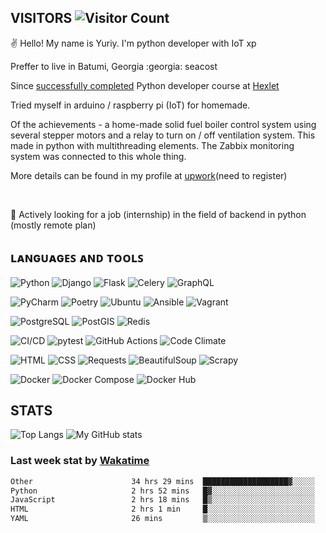 <!-- ![](https://visitor-badge.glitch.me/badge?page_id=yuriy-kormin.yuriy.kormin) -->
## VISITORS ![Visitor Count](https://profile-counter.glitch.me/yuriy-kormin/count.svg?label=visitors&style=plastic)

&#9996; Hello! My name is Yuriy. I'm python developer with IoT xp
<p>Preffer to live in Batumi, Georgia :georgia: seacost
<p>
Since <a href="https://ru.hexlet.io/u/tork">successfully completed</a> Python developer course at <a href = https://en.hexlet.io/u/tork>Hexlet</a> <p>

Tried myself in arduino / raspberry pi (IoT) for homemade.
  
Of the achievements - a home-made solid fuel boiler control system using several stepper motors and a relay to turn on / off ventilation system. 
This made in python with multithreading elements. The Zabbix monitoring system was connected to this whole thing.
  
More details can be found in my profile at <a href = "https://www.upwork.com/freelancers/~013e3d9819e16cfade?s=1110580753891577856">upwork</a>(need to register)<p>
<br>
  
🔭 Actively looking for a job (internship) in the field of backend in python (mostly remote plan)

  
## ʟᴀɴɢᴜᴀɢᴇꜱ ᴀɴᴅ ᴛᴏᴏʟꜱ

![Python](https://img.shields.io/badge/-Python-3776AB?style=plastic&logo=python&logoColor=white)
![Django](https://img.shields.io/badge/-Django-092E20?logo=django&?style=plastic&logoColor=white)
![Flask](https://img.shields.io/badge/flask-%23FFFFFF.svg?style=plastic&logo=flask&logoColor=black)
![Celery](https://img.shields.io/badge/-Celery-37814A?logo=celery&style=plastic&logoColor=white)
![GraphQL](https://img.shields.io/badge/-GraphQL-E10098?style=plastic&logo=graphql&logoColor=white)

![PyCharm](https://img.shields.io/badge/pycharm-%23000.svg?style=plastic&logo=pycharm&color=brightgreen)
![Poetry](https://img.shields.io/badge/poetry-%231A1A1A.svg?style=plastic&logo=python&logoColor=white)
![Ubuntu](https://img.shields.io/badge/-Ubuntu-E95420?logo=ubuntu&style=plastic&logoColor=white)
![Ansible](https://img.shields.io/badge/-Ansible-EE0000?logo=ansible&style=plastic&logoColor=white)
![Vagrant](https://img.shields.io/badge/vagrant-%231563FF.svg?style=plastic&logo=vagrant&logoColor=white)
 
![PostgreSQL](https://img.shields.io/badge/-PostgreSQL-4169E1?logo=postgresql&style=plastic&logoColor=white)
![PostGIS](https://img.shields.io/badge/-PostGIS-4169E1?logo=postgis&style=plastic&logoColor=white)
![Redis](https://img.shields.io/badge/-Redis-DC382D?style=plastic&logo=redis&logoColor=white)

![CI/CD](https://img.shields.io/badge/CI/CD-%23323330.svg?style=plastic&logo=dev.to&logoColor=white)
![pytest](https://img.shields.io/badge/pytest-%2300A3E0.svg?style=plastic&logo=pytest&logoColor=white)
![GitHub Actions](https://img.shields.io/badge/github_actions-%232088FF.svg?style=plastic&logo=github-actions&logoColor=white)
![Code Climate](https://img.shields.io/badge/code_climate-%233776AB.svg?style=plastic&logo=code-climate&logoColor=white)
  
![HTML](https://img.shields.io/badge/-HTML-E34F26?logo=html5&style=plastic&logoColor=white)
![CSS](https://img.shields.io/badge/-CSS-1572B6?logo=css3&style=plastic&logoColor=white)
![Requests](https://img.shields.io/badge/-Requests-0087EA?logo=requests&style=plastic&logoColor=white)
![BeautifulSoup](https://img.shields.io/badge/-BeautifulSoup-59666C?logo=beautifulsoup&style=plastic&logoColor=white)
![Scrapy](https://img.shields.io/badge/-Scrapy-000000?style=plastic&logo=scrapy&logoColor=white)
 
![Docker](https://img.shields.io/badge/-Docker-2496ED?logo=docker&style=plastic&logoColor=white)
![Docker Compose](https://img.shields.io/badge/docker_compose-%232496ED.svg?style=plastic&logo=docker&logoColor=white)
![Docker Hub](https://img.shields.io/badge/docker_hub-%230db7ed.svg?style=plastic&logo=docker&logoColor=white)

## STATS

![Top Langs](https://github-readme-stats.vercel.app/api/top-langs/?username=yuriy-kormin&theme=transparent&layout=compact&hide_border=true)
![My GitHub stats](https://github-readme-stats.vercel.app/api?username=yuriy-kormin&show_icons=true&hide_title=true&layout=compact&theme=transparent&hide_border=true&)

### Last week stat by [Wakatime](https://wakatime.com/)
<!--START_SECTION:waka-->

```txt
Other                      34 hrs 29 mins  ███████████████████▓░░░░░   79.02 %
Python                     2 hrs 52 mins   █▓░░░░░░░░░░░░░░░░░░░░░░░   06.59 %
JavaScript                 2 hrs 18 mins   █▒░░░░░░░░░░░░░░░░░░░░░░░   05.28 %
HTML                       2 hrs 1 min     █░░░░░░░░░░░░░░░░░░░░░░░░   04.65 %
YAML                       26 mins         ▒░░░░░░░░░░░░░░░░░░░░░░░░   01.01 %
```

<!--END_SECTION:waka-->
